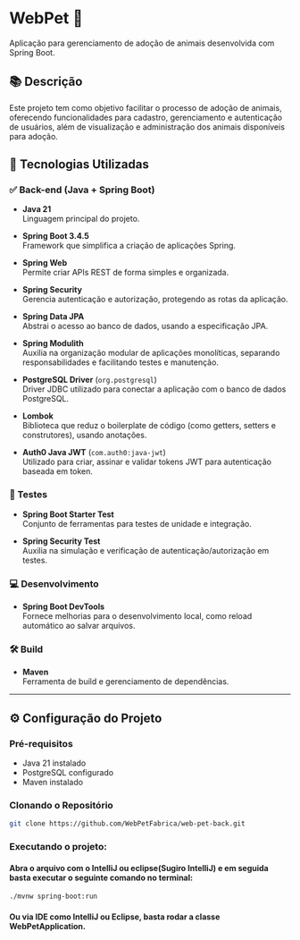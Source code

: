 # WebPet 🐾

Aplicação para gerenciamento de adoção de animais desenvolvida com Spring Boot.

## 📚 Descrição

Este projeto tem como objetivo facilitar o processo de adoção de animais, oferecendo funcionalidades para cadastro, gerenciamento e autenticação de usuários, além de visualização e administração dos animais disponíveis para adoção.

## 🚀 Tecnologias Utilizadas

### ✅ Back-end (Java + Spring Boot)

- **Java 21**  
  Linguagem principal do projeto.

- **Spring Boot 3.4.5**  
  Framework que simplifica a criação de aplicações Spring.

- **Spring Web**  
  Permite criar APIs REST de forma simples e organizada.

- **Spring Security**  
  Gerencia autenticação e autorização, protegendo as rotas da aplicação.

- **Spring Data JPA**  
  Abstrai o acesso ao banco de dados, usando a especificação JPA.

- **Spring Modulith**  
  Auxilia na organização modular de aplicações monolíticas, separando responsabilidades e facilitando testes e manutenção.

- **PostgreSQL Driver** (`org.postgresql`)  
  Driver JDBC utilizado para conectar a aplicação com o banco de dados PostgreSQL.

- **Lombok**  
  Biblioteca que reduz o boilerplate de código (como getters, setters e construtores), usando anotações.

- **Auth0 Java JWT** (`com.auth0:java-jwt`)  
  Utilizado para criar, assinar e validar tokens JWT para autenticação baseada em token.

### 🧪 Testes

- **Spring Boot Starter Test**  
  Conjunto de ferramentas para testes de unidade e integração.

- **Spring Security Test**  
  Auxilia na simulação e verificação de autenticação/autorização em testes.

### 💻 Desenvolvimento

- **Spring Boot DevTools**  
  Fornece melhorias para o desenvolvimento local, como reload automático ao salvar arquivos.

### 🛠️ Build

- **Maven**  
  Ferramenta de build e gerenciamento de dependências.

---

## ⚙️ Configuração do Projeto

### Pré-requisitos

- Java 21 instalado
- PostgreSQL configurado
- Maven instalado

### Clonando o Repositório

```bash
git clone https://github.com/WebPetFabrica/web-pet-back.git
```
### Executando o projeto:
#### Abra o arquivo com o IntelliJ ou eclipse(Sugiro IntelliJ) e em seguida basta executar o seguinte comando no terminal:
```bash
./mvnw spring-boot:run
```

#### Ou via IDE como IntelliJ ou Eclipse, basta rodar a classe WebPetApplication.
